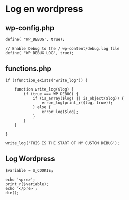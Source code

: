 # Log en wordpress
## wp-config.php

``` 
define( 'WP_DEBUG', true);

// Enable Debug to the / wp-content/debug.log file
define( 'WP_DEBUG_LOG', true);
``` 


## functions.php
``` 
if (!function_exists('write_log')) {

    function write_log($log) {
        if (true === WP_DEBUG) {
            if (is_array($log) || is_object($log)) {
                error_log(print_r($log, true));
            } else {
                error_log($log);
            }
        }
    }

}

write_log('THIS IS THE START OF MY CUSTOM DEBUG');
``` 

## Log Wordpress
``` 
$variable = $_COOKIE;

echo '<pre>';
print_r($variable);
echo '</pre>';
die();
``` 
